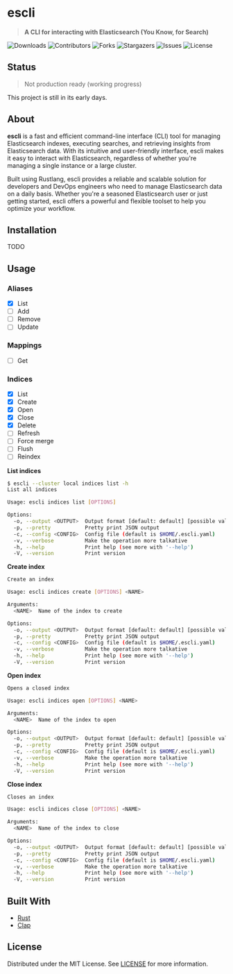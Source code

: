 # escli

> **A CLI for interacting with Elasticsearch (You Know, for Search)**

![Downloads](https://img.shields.io/github/downloads/fabriceclementz/escli/total) ![Contributors](https://img.shields.io/github/contributors/fabriceclementz/escli?color=dark-green) ![Forks](https://img.shields.io/github/forks/fabriceclementz/escli?style=social) ![Stargazers](https://img.shields.io/github/stars/fabriceclementz/escli?style=social) ![Issues](https://img.shields.io/github/issues/fabriceclementz/escli) ![License](https://img.shields.io/github/license/fabriceclementz/escli)

## Status

> Not production ready (working progress)

This project is still in its early days.

## About

**escli** is a fast and efficient command-line interface (CLI) tool for managing Elasticsearch indexes, executing searches, and retrieving insights from Elasticsearch data. With its intuitive and user-friendly interface, escli makes it easy to interact with Elasticsearch, regardless of whether you're managing a single instance or a large cluster.

Built using Rustlang, escli provides a reliable and scalable solution for developers and DevOps engineers who need to manage Elasticsearch data on a daily basis. Whether you're a seasoned Elasticsearch user or just getting started, escli offers a powerful and flexible toolset to help you optimize your workflow.

## Installation

TODO

## Usage

### Aliases

- [x] List
- [ ] Add
- [ ] Remove
- [ ] Update

### Mappings

- [ ] Get

### Indices

- [x] List
- [x] Create
- [x] Open
- [x] Close
- [x] Delete
- [ ] Refresh
- [ ] Force merge
- [ ] Flush
- [ ] Reindex

**List indices**

```sh
$ escli --cluster local indices list -h
List all indices

Usage: escli indices list [OPTIONS]

Options:
  -o, --output <OUTPUT>  Output format [default: default] [possible values: default, json]
  -p, --pretty           Pretty print JSON output
  -c, --config <CONFIG>  Config file (default is $HOME/.escli.yaml)
  -v, --verbose          Make the operation more talkative
  -h, --help             Print help (see more with '--help')
  -V, --version          Print version
```

**Create index**

```sh
Create an index

Usage: escli indices create [OPTIONS] <NAME>

Arguments:
  <NAME>  Name of the index to create

Options:
  -o, --output <OUTPUT>  Output format [default: default] [possible values: default, json]
  -p, --pretty           Pretty print JSON output
  -c, --config <CONFIG>  Config file (default is $HOME/.escli.yaml)
  -v, --verbose          Make the operation more talkative
  -h, --help             Print help (see more with '--help')
  -V, --version          Print version
```

**Open index**

```sh
Opens a closed index

Usage: escli indices open [OPTIONS] <NAME>

Arguments:
  <NAME>  Name of the index to open

Options:
  -o, --output <OUTPUT>  Output format [default: default] [possible values: default, json]
  -p, --pretty           Pretty print JSON output
  -c, --config <CONFIG>  Config file (default is $HOME/.escli.yaml)
  -v, --verbose          Make the operation more talkative
  -h, --help             Print help (see more with '--help')
  -V, --version          Print version
```

**Close index**

```sh
Closes an index

Usage: escli indices close [OPTIONS] <NAME>

Arguments:
  <NAME>  Name of the index to close

Options:
  -o, --output <OUTPUT>  Output format [default: default] [possible values: default, json]
  -p, --pretty           Pretty print JSON output
  -c, --config <CONFIG>  Config file (default is $HOME/.escli.yaml)
  -v, --verbose          Make the operation more talkative
  -h, --help             Print help (see more with '--help')
  -V, --version          Print version
```

## Built With

- [Rust](https://www.rust-lang.org)
- [Clap](https://github.com/clap-rs/clap)

## License

Distributed under the MIT License. See [LICENSE](https://github.com/fabriceclementz/escli/blob/main/LICENSE.md) for more information.
